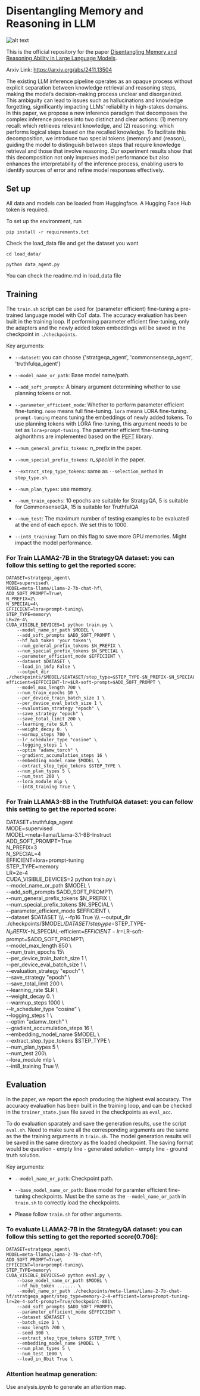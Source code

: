 # Disentangling Memory and Reasoning in LLM
![alt text](img/overview.png)

This is the official repository for the paper [Disentangling Memory and Reasoning Ability in Large Language Models](https://arxiv.org/abs/2411.13504). 

Arxiv Link: https://arxiv.org/abs/2411.13504

The existing LLM inference pipeline operates as an opaque process without explicit separation between knowledge retrieval and reasoning steps, making the model’s decision-making process unclear and disorganized. This ambiguity can lead to issues such as hallucinations and knowledge forgetting, significantly impacting LLMs' reliability in high-stakes domains. In this paper, we propose a new inference paradigm that decomposes the complex inference process into two distinct and clear actions: (1) memory recall: which retrieves relevant knowledge, and (2) reasoning: which performs logical steps based on the recalled knowledge. To facilitate this decomposition, we introduce two special tokens {memory}  and {reason}, guiding the model to distinguish between steps that require knowledge retrieval and those that involve reasoning.  Our experiment results show that this decomposition not only improves model performance but also enhances the interpretability of the inference process, enabling users to identify sources of error and refine model responses effectively. 
## Set up 

All data and models can be loaded from Huggingface. A Hugging Face Hub token is required. 

To set up the environment, run
```
pip install -r requirements.txt 
```

Check the load_data file and get the dataset you want
```
cd load_data/

python data_agent.py 
```
You can check the readme.md in load_data file

## Training

The `train.sh` script can be used for (parameter efficient) fine-tuning a pre-trained language model with CoT data. The accuracy evaluation has been built in the training loop. If performing parameter efficient fine-tuning, only the adapters and the newly added token embeddings will be saved in the checkpoint in `./checkpoints`.

Key arguments:

* `--dataset`: you can choose {'stratgeqa_agent', 'commonsenseqa_agent', 'truthfulqa_agent'}

* `--model_name_or_path`: Base model name/path.

* `--add_soft_prompts`: A binary argument determining whether to use planning tokens or not.

* `--parameter_efficient_mode`: Whether to perform parameter efficient fine-tuning. `none` means full fine-tuning. `lora` means LORA fine-tuning. `prompt-tuning` means tuning the embeddings of newly added tokens. To use planning tokens with LORA fine-tuning, this argument needs to be set as `lora+prompt-tuning`. The parameter efficient fine-tuning alghorithms are implemented based on the [PEFT](https://github.com/huggingface/peft) library. 

* `--num_general_prefix_tokens`: *n_prefix* in the paper.

* `--num_special_prefix_tokens`: *n_special* in the paper.

* `--extract_step_type_tokens`: same as `--selection_method` in `step_type.sh`.

* `--num_plan_types`: use memory.

* `--num_train_epochs`: 10 epochs are suitable for StratgyQA, 5 is suitable for CommonsenseQA, 15 is suitable for TruthfulQA

* `--num_test`: The maximum number of testing examples to be evaluated at the end of each epoch. We set this to 1000.

* `--int8_training`: Turn on this flag to save more GPU memories. Might impact the model performance.

### For Train LLAMA2-7B in the StrategyQA dataset: you can follow this setting to get the reported score:
```
DATASET=stratgeqa_agent\
MODE=supervised\
MODEL=meta-llama/Llama-2-7b-chat-hf\
ADD_SOFT_PROMPT=True\
N_PREFIX=2\
N_SPECIAL=4\
EFFICIENT=lora+prompt-tuning\
STEP_TYPE=memory\
LR=2e-4\
CUDA_VISIBLE_DEVICES=1 python train.py \
    --model_name_or_path $MODEL \
    --add_soft_prompts $ADD_SOFT_PROMPT \
    --hf_hub_token 'your token'\
    --num_general_prefix_tokens $N_PREFIX \
    --num_special_prefix_tokens $N_SPECIAL \
    --parameter_efficient_mode $EFFICIENT \
    --dataset $DATASET \
    --load_in_16fp False \
    --output_dir ./checkpoints/$MODEL/$DATASET/step_type=$STEP_TYPE-$N_PREFIX-$N_SPECIAL-efficient=$EFFICIENT-lr=$LR-soft-prompt=$ADD_SOFT_PROMPT \
    --model_max_length 700 \
    --num_train_epochs 10 \
    --per_device_train_batch_size 1 \
    --per_device_eval_batch_size 1 \
    --evaluation_strategy "epoch" \
    --save_strategy "epoch" \
    --save_total_limit 200 \
    --learning_rate $LR \
    --weight_decay 0. \
    --warmup_steps 700 \
    --lr_scheduler_type "cosine" \
    --logging_steps 1 \
    --optim "adamw_torch" \
    --gradient_accumulation_steps 16 \
    --embedding_model_name $MODEL \
    --extract_step_type_tokens $STEP_TYPE \
    --num_plan_types 5 \
    --num_test 200 \
    --lora_module mlp \
    --int8_training True \
```
### For Train LLAMA3-8B in the TruthfulQA dataset: you can follow this setting to get the reported score:
DATASET=truthfulqa_agent\
MODE=supervised\
MODEL=meta-llama/Llama-3.1-8B-Instruct\
ADD_SOFT_PROMPT=True\
N_PREFIX=3\
N_SPECIAL=4\
EFFICIENT=lora+prompt-tuning\
STEP_TYPE=memory\
LR=2e-4\
CUDA_VISIBLE_DEVICES=2 python train.py \\\
    --model_name_or_path $MODEL \\\
    --add_soft_prompts $ADD_SOFT_PROMPT\\\
    --num_general_prefix_tokens $N_PREFIX \\\
    --num_special_prefix_tokens $N_SPECIAL \\\
    --parameter_efficient_mode $EFFICIENT \\\
    --dataset $DATASET \\\
    --fp16 True \\\
    --output_dir ./checkpoints/$MODEL/$DATASET/step_type=$STEP_TYPE-$N_PREFIX-$N_SPECIAL-efficient=$EFFICIENT-lr=$LR-soft-prompt=$ADD_SOFT_PROMPT\\\
    --model_max_length 850 \\\
    --num_train_epochs 15\\\
    --per_device_train_batch_size 1 \\\
    --per_device_eval_batch_size 1 \\\
    --evaluation_strategy "epoch" \\\
    --save_strategy "epoch" \\\
    --save_total_limit 200 \\\
    --learning_rate $LR \\\
    --weight_decay 0. \\\
    --warmup_steps 1000 \\\
    --lr_scheduler_type "cosine" \\\
    --logging_steps 1 \\\
    --optim "adamw_torch" \\\
    --gradient_accumulation_steps 16 \\\
    --embedding_model_name $MODEL \\\
    --extract_step_type_tokens $STEP_TYPE \\\
    --num_plan_types 5 \\\
    --num_test 200\\\
    --lora_module mlp \\\
    --int8_training True \\\
## Evaluation

In the paper, we report the epoch producing the highest eval accuracy. The accuracy evaluation has been built in the training loop, and can be checked in the `trainer_state.json` file saved in the checkpoints as `eval_acc`.

To do evaluation sparately and save the generation results, use the script `eval.sh`. Need to make sure all the corresponding arguments are the same as the the training arguments in `train.sh`. The model generation results will be saved in the same directory as the loaded checkpoint. The saving format would be question - empty line - generated solution - empty line - ground truth solution.

Key arguments:

* `--model_name_or_path`: Checkpoint path. 

* `--base_model_name_or_path`: Base model for paramter efficient fine-tuning checkpoints. Must be the same as the `--model_name_or_path` in `train.sh` to correctly load the checkpoints.

* Please follow `train.sh` for other arguments.

### To evaluate LLAMA2-7B in the StrategyQA dataset: you can follow this setting to get the reported score(0.706):
```
DATASET=stratgeqa_agent\
MODEL=meta-llama/Llama-2-7b-chat-hf\
ADD_SOFT_PROMPT=True\
EFFICIENT=lora+prompt-tuning\
STEP_TYPE=memory\
CUDA_VISIBLE_DEVICES=0 python eval.py \
    --base_model_name_or_path $MODEL \
    --hf_hub_token ....... \
    --model_name_or_path ./checkpoints/meta-llama/Llama-2-7b-chat-hf/stratgeqa_agent/step_type=memory-2-4-efficient=lora+prompt-tuning-lr=2e-4-soft-prompt=True/checkpoint-801\
    --add_soft_prompts $ADD_SOFT_PROMPT\
    --parameter_efficient_mode $EFFICIENT \
    --dataset $DATASET \
    --batch_size 1 \
    --max_length 700 \
    --seed 300 \
    --extract_step_type_tokens $STEP_TYPE \
    --embedding_model_name $MODEL \
    --num_plan_types 5 \
    --num_test 1000 \
    --load_in_8bit True \
```
### Attention heatmap generation:
Use analysis.ipynb to generate an attention map.


